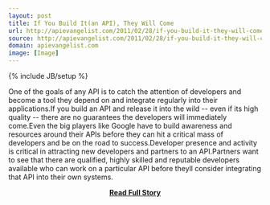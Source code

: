```yaml
---
layout: post
title: If You Build It(an API), They Will Come
url: http://apievangelist.com/2011/02/28/if-you-build-it-they-will-come/
source: http://apievangelist.com/2011/02/28/if-you-build-it-they-will-come/
domain: apievangelist.com
image: [Image]
---
```

{% include JB/setup %}<p>One of the goals of any API is to catch the attention of developers and become a tool they depend on and integrate regularly into their applications.If you build an API and release it into the wild -- even if its high quality -- there are no guarantees the developers will immediately come.Even the big players like Google have to build awareness and resources around their APIs before they can hit a critical mass of developers and be on the road to success.Developer presence and activity is critical in attracting new developers and partners to an API.Partners want to see that there are qualified, highly skilled and reputable developers available who can work on a particular API before theyll consider integrating that API into their own systems.</p>
<center><p><a href="http://apievangelist.com/2011/02/28/if-you-build-it-they-will-come/" style='padding:25px; font-sze:18px; font-weight: bold;'>Read Full Story</a></p></center>
